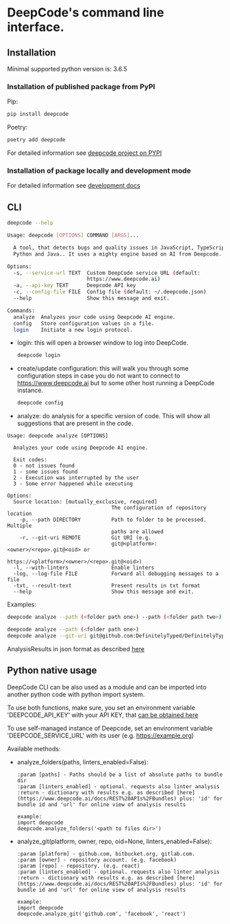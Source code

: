 # DeepCode's command line interface.

## Installation

Minimal supported python version is: 3.6.5

### Installation of published package from PyPI

Pip: 
```bash
pip install deepcode
```

Poetry: 
```bash
poetry add deepcode
```

For detailed information see [deepcode project on PYPI](https://pypi.org/project/deepcode/)

### Installation of package locally and development mode

For detailed information see [development docs](https://github.com/DeepCodeAI/cli/blob/master/docs/Development.md)


## CLI

```bash
deepcode --help

Usage: deepcode [OPTIONS] COMMAND [ARGS]...

  A tool, that detects bugs and quality issues in JavaScript, TypeScript,
  Python and Java.. It uses a mighty engine based on AI from Deepcode.

Options:
  -s, --service-url TEXT  Custom DeepCode service URL (default:
                          https://www.deepcode.ai)
  -a, --api-key TEXT      Deepcode API key
  -c, --config-file FILE  Config file (default: ~/.deepcode.json)
  --help                  Show this message and exit.

Commands:
  analyze  Analyzes your code using Deepcode AI engine.
  config   Store configuration values in a file.
  login    Initiate a new login protocol.
```


- login: this will open a browser window to log into DeepCode.
  ```bash
  deepcode login
  ```
- create/update configuration: this will walk you through some configuration steps in case you do not want to connect to
  https://www.deepcode.ai but to some other host running a DeepCode instance.
  ```bash
  deepcode config
  ```
- analyze: do analysis for a specific version of code. This will show all suggestions that are present in the code.

```
Usage: deepcode analyze [OPTIONS]

  Analyzes your code using Deepcode AI engine.

  Exit codes: 
  0 - not issues found
  1 - some issues found  
  2 - Execution was interrupted by the user
  3 - Some error happened while executing

Options:
  Source location: [mutually_exclusive, required]
                                  The configuration of repository location
    -p, --path DIRECTORY          Path to folder to be processed. Multiple
                                  paths are allowed
    -r, --git-uri REMOTE          Git URI (e.g.
                                  git@<platform>:<owner>/<repo>.git@<oid> or
                                  https://<platform>/<owner>/<repo>.git@<oid>)
  -l, --with-linters              Enable linters
  -log, --log-file FILE           Forward all debugging messages to a file
  -txt, --result-text             Present results in txt format
  --help                          Show this message and exit.
```

Examples:

```bash
deepcode analyze --path (<folder path one>) --path (<folder path two>) --with-linters --log-file=~/.deepcode.log -txt

deepcode analyze --path (<folder path one>) 
deepcode analyze --git-uri git@github.com:DefinitelyTyped/DefinitelyTyped.git --with-linters
```

AnalysisResults in json format as described [here](https://www.deepcode.ai/docs/REST%20APIs%2FBundles)

## Python native usage

DeepCode CLI can be also used as a module and can be imported into another python code with python import system.

To use both functions, make sure, you set an environment variable 'DEEPCODE_API_KEY' with your API KEY, that [can be obtained here](https://www.deepcode.ai/app/~platform/account)

To use self-managed instance of Deepcode, set an environment variable 'DEEPCODE_SERVICE_URL' with its user (e.g. https://example.org)

Available methods:

- analyze_folders(paths, linters_enabled=False):

  ````
  :param [paths] - Paths should be a list of absolute paths to bundle dir
  :param [linters_enabled] - optional. requests also linter analysis
  :return - dictionary with results e.g. as described [here](https://www.deepcode.ai/docs/REST%20APIs%2FBundles) plus: 'id' for bundle id and 'url' for online view of analysis results

  example:
  import deepcode
  deepcode.analyze_folders('<path to files dir>')
  ````

- analyze_git(platform, owner, repo, oid=None, linters_enabled=False):

  ````
  :param [platform] - github.com, bitbucket.org, gitlab.com.
  :param [owner] - repository account. (e.g. facebook)
  :param [repo] - repository. (e.g. react)
  :param [linters_enabled] - optional. requests also linter analysis
  :return - dictionary with results e.g. as described [here](https://www.deepcode.ai/docs/REST%20APIs%2FBundles) plus: 'id' for bundle id and 'url' for online view of analysis results

  example:
  import deepcode
  deepcode.analyze_git('github.com', 'facebook', 'react')
  ````
